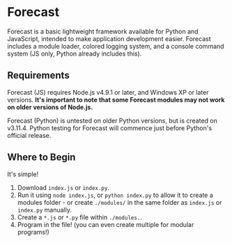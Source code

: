 # Forecast
Forecast is a basic lightweight framework available for Python and JavaScript, intended to make application development easier. 
Forecast includes a module loader, colored logging system, and a console command system (JS only, Python already includes this).

## Requirements
Forecast (JS) requires Node.js v4.9.1 or later, and Windows XP or later versions. **It's important to note that some Forecast modules may not work on older versions of Node.js.** 

Forecast (Python) is untested on older Python versions, but is created on v3.11.4. Python testing for Forecast will commence just before Python's official release.

## Where to Begin
It's simple! 
1. Download `index.js` or `index.py`.
2. Run it using `node index.js`, or `python index.py` to allow it to create a modules folder - or create `./modules/` in the same folder as `index.js` or `index.py` manually.
3. Create a `*.js` or `*.py` file within `./modules.`.
4. Program in the file! (you can even create multiple for modular programs!)
